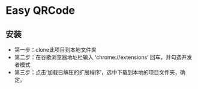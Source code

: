 # Easy QRCode

## 安装

- 第一步：clone此项目到本地文件夹
- 第二步：在谷歌浏览器地址栏输入 ‘chrome://extensions’ 回车，并勾选开发者模式
- 第三步：点击‘加载已解压的扩展程序’，选中下载到本地的项目文件夹，确定。

